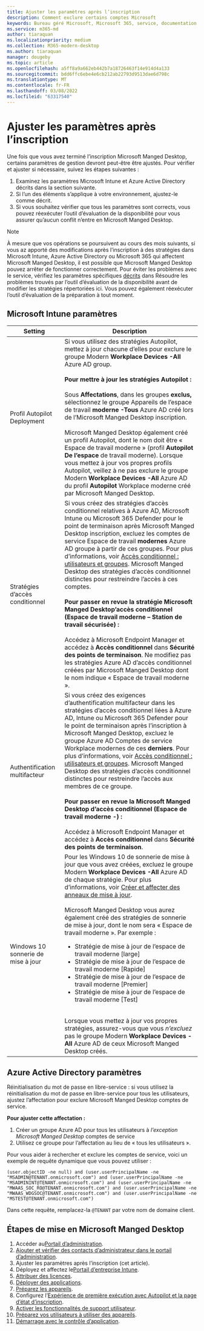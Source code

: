 ```yaml
---
title: Ajuster les paramètres après l’inscription
description: Comment exclure certains comptes Microsoft
keywords: Bureau géré Microsoft, Microsoft 365, service, documentation
ms.service: m365-md
author: tiaraquan
ms.localizationpriority: medium
ms.collection: M365-modern-desktop
ms.author: tiaraquan
manager: dougeby
ms.topic: article
ms.openlocfilehash: a5ff8a9a662eb442b7a18726463f14e914d4a133
ms.sourcegitcommit: bdd6ffc6ebe4e6cb212ab22793d9513dae6d798c
ms.translationtype: MT
ms.contentlocale: fr-FR
ms.lasthandoff: 03/08/2022
ms.locfileid: "63317540"
---
```

# <a name="adjust-settings-after-enrollment"></a>Ajuster les paramètres après l’inscription

Une fois que vous avez terminé l’inscription Microsoft Manged Desktop, certains paramètres de gestion devront peut-être être ajustés. Pour vérifier et ajuster si nécessaire, suivez les étapes suivantes :

1. Examinez les paramètres Microsoft Intune et Azure Active Directory décrits dans la section suivante.
2. Si l’un des éléments s’applique à votre environnement, ajustez-le comme décrit.
3. Si vous souhaitez vérifier que tous les paramètres sont corrects, vous pouvez réexécuter [](https://aka.ms/mmdart) l’outil d’évaluation de la disponibilité pour vous assurer qu’aucun conflit n’entre en Microsoft Manged Desktop.

> [!NOTE]
> À mesure que vos opérations se poursuivent au cours des mois suivants, si vous az apporté des modifications après l’inscription à des stratégies dans Microsoft Intune, Azure Active Directory ou Microsoft 365 qui affectent Microsoft Manged Desktop, il est possible que Microsoft Manged Desktop pouvez arrêter de fonctionner correctement. Pour éviter les problèmes avec le service, vérifiez les paramètres spécifiques [décrits](../get-ready/readiness-assessment-fix.md) dans Résoudre les problèmes trouvés par l’outil d’évaluation de la disponibilité avant de modifier les stratégies répertoriées ici. Vous pouvez également réexécuter l’outil d’évaluation de la préparation à tout moment.

## <a name="microsoft-intune-settings"></a>Microsoft Intune paramètres

| Setting | Description |
| ------ | ------ |
| Profil Autopilot Deployment | Si vous utilisez des stratégies Autopilot, mettez à jour chacune d’elles pour exclure le groupe Modern **Workplace Devices -All** Azure AD group. <br><br> **Pour mettre à jour les stratégies Autopilot :** <br><br> Sous **Affectations**, dans les groupes **exclus,** sélectionnez le groupe Appareils de l’espace de travail **moderne -Tous** Azure AD créé lors de l’Microsoft Manged Desktop inscription. <br><br> Microsoft Manged Desktop également créé un profil Autopilot, dont le nom doit être « Espace de travail moderne » (profil **Autopilot De l’espace** de travail moderne). Lorsque vous mettez à jour vos propres profils Autopilot,  veillez à ne pas exclure le groupe Modern **Workplace Devices -All** Azure AD du profil **Autopilot** Workplace moderne créé par Microsoft Manged Desktop. |
| Stratégies d’accès conditionnel | Si vous créez des stratégies d’accès conditionnel relatives à Azure AD, Microsoft Intune ou Microsoft 365 Defender pour le point de terminaison après Microsoft Manged Desktop inscription, excluez les comptes de service Espace de travail **modernes** Azure AD groupe à partir de ces groupes. Pour plus d’informations, voir [Accès conditionnel : utilisateurs et groupes](/azure/active-directory/conditional-access/concept-conditional-access-users-groups). Microsoft Manged Desktop des stratégies d’accès conditionnel distinctes pour restreindre l’accès à ces comptes. <br><br> **Pour passer en revue la stratégie Microsoft Manged Desktop’accès conditionnel (Espace de travail moderne – Station de travail sécurisée) :** <br><br> Accédez à Microsoft Endpoint Manager et accédez à **Accès conditionnel** dans **Sécurité des points de terminaison**. Ne modifiez pas les stratégies Azure AD d’accès conditionnel créées par Microsoft Manged Desktop dont le nom indique « Espace de travail moderne ». |
| Authentification multifacteur | Si vous créez des exigences d’authentification multifacteur dans les stratégies d’accès conditionnel liées à Azure AD, Intune ou Microsoft 365 Defender pour le point de terminaison après l’inscription à Microsoft Manged Desktop, excluez le groupe Azure AD Comptes de service Workplace modernes de ces **derniers**. Pour plus d’informations, voir [Accès conditionnel : utilisateurs et groupes](/azure/active-directory/conditional-access/concept-conditional-access-users-groups). Microsoft Manged Desktop des stratégies d’accès conditionnel distinctes pour restreindre l’accès aux membres de ce groupe. <br><br> **Pour passer en revue la Microsoft Manged Desktop d’accès conditionnel (Espace de travail moderne -) :** <br><br> Accédez à Microsoft Endpoint Manager et accédez à **Accès conditionnel** dans **Sécurité des points de terminaison**.
| Windows 10 sonnerie de mise à jour | Pour les Windows 10 de sonnerie de mise à jour que vous avez créées, excluez le groupe Modern **Workplace Devices -All** Azure AD de chaque stratégie. Pour plus d’informations, voir [Créer et affecter des anneaux de mise à jour](/mem/intune/protect/windows-10-update-rings#create-and-assign-update-rings). <br><br> Microsoft Manged Desktop vous aurez également créé des stratégies de sonnerie de mise à jour, dont le nom sera « Espace de travail moderne ». Par exemple : <ul><li>Stratégie de mise à jour de l’espace de travail moderne [large]</li><li>Stratégie de mise à jour de l’espace de travail moderne [Rapide]</li><li>Stratégie de mise à jour de l’espace de travail moderne [Premier]</li><li>Stratégie de mise à jour de l’espace de travail moderne [Test]</li></ul> <br>Lorsque vous mettez à jour vos propres stratégies, assurez-vous que vous *n’excluez* pas le groupe Modern **Workplace Devices -All** Azure AD de ceux Microsoft Manged Desktop créés. |

## <a name="azure-active-directory-settings"></a>Azure Active Directory paramètres

Réinitialisation du mot de passe en libre-service : si vous utilisez la réinitialisation du mot de passe en libre-service pour tous les utilisateurs, ajustez l’affectation pour exclure Microsoft Manged Desktop comptes de service.

**Pour ajuster cette affectation :**

1. Créer un groupe Azure AD pour tous les utilisateurs à *l’exception Microsoft Manged Desktop* comptes de service
1. Utilisez ce groupe pour l’affectation au lieu de « tous les utilisateurs ».

Pour vous aider à rechercher et exclure les comptes de service, voici un exemple de requête dynamique que vous pouvez utiliser :

```Console
(user.objectID -ne null) and (user.userPrincipalName -ne "MSADMIN@TENANT.onmicrosoft.com") and (user.userPrincipalName -ne "MSADMININT@TENANT.onmicrosoft.com") and (user.userPrincipalName -ne "MWAAS_SOC_RO@TENANT.onmicrosoft.com") and (user.userPrincipalName -ne "MWAAS_WDGSOC@TENANT.onmicrosoft.com") and (user.userPrincipalName -ne "MSTEST@TENANT.onmicrosoft.com")
```

Dans cette requête, remplacez-la `@TENANT` par votre nom de domaine client.

## <a name="steps-to-get-started-with-microsoft-managed-desktop"></a>Étapes de mise en Microsoft Manged Desktop

1. Accéder au[Portail d’administration](access-admin-portal.md).
1. [Ajouter et vérifier des contacts d’administrateur dans le portail d’administration](add-admin-contacts.md).
1. Ajuster les paramètres après l’inscription (cet article).
1. Déployez et affectez le[Portail d’entreprise Intune](company-portal.md).
1. [Attribuer des licences](assign-licenses.md).
1. [Déployer des applications](deploy-apps.md).
1. [Préparez les appareils](prepare-devices.md).
1. Configurez l’[Expérience de première exécution avec Autopilot et la page d’état d’inscription](esp-first-run.md).
1. [Activer les fonctionnalités de support utilisateur](enable-support.md).
1. [Préparez vos utilisateurs à utiliser des appareils](get-started-devices.md).
1. [Démarrage avec le contrôle d’application](get-started-app-control.md).
